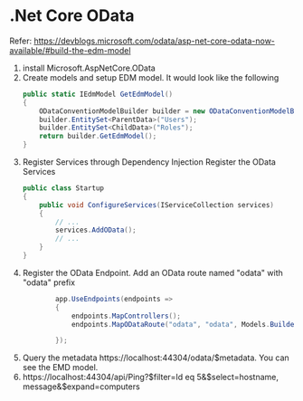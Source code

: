 # .Net Core OData
Refer: https://devblogs.microsoft.com/odata/asp-net-core-odata-now-available/#build-the-edm-model
1. install Microsoft.AspNetCore.OData
2. Create models and setup EDM model. It would look like the following
    ``` C#
    public static IEdmModel GetEdmModel()
    {
        ODataConventionModelBuilder builder = new ODataConventionModelBuilder();
        builder.EntitySet<ParentData>("Users");
        builder.EntitySet<ChildData>("Roles");
        return builder.GetEdmModel();
    }
    ```
1. Register Services through Dependency Injection
Register the OData Services
    ``` C#
    public class Startup
    {
        public void ConfigureServices(IServiceCollection services)
        {
            // ...
            services.AddOData();
            // ...
        }
    }
1. Register the OData Endpoint. Add an OData route named "odata" with "odata" prefix
    ``` C#
            app.UseEndpoints(endpoints =>
            {
                endpoints.MapControllers();
                endpoints.MapODataRoute("odata", "odata", Models.Builder.GetEdmModel());

            });
    ```
1. Query the metadata https://localhost:44304/odata/$metadata. You can see the EMD model.
1. https://localhost:44304/api/Ping?$filter=Id eq 5&$select=hostname, message&$expand=computers